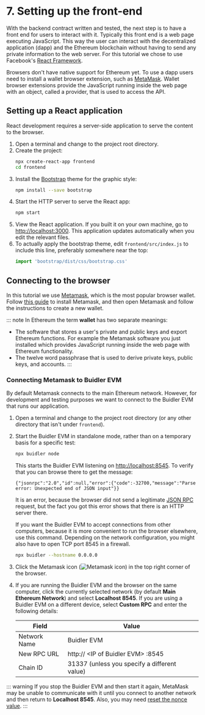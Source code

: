 # 7. Setting up the front-end

With the backend contract written and tested, the next step is to have a front end for users to interact with it. Typically this front end is a web page executing
JavaScript. This way the user can interact with the decentralized application (dapp) and the Ethereum blockchain without having to send any private information to
the web server. For this tutorial we chose to use Facebook's [React Framework](https://reactjs.org/tutorial/tutorial.html).

Browsers don't have native support for Ethereum yet. To use a dapp users need to install a wallet browser extension, such as [MetaMask](https://metamask.io/). 
Wallet browser extensions provide the JavaScript running inside the web page with an object, called a provider, that is used to access the API.



## Setting up a React application

React development requires a server-side application to serve the content to the browser.

1. Open a terminal and change to the project root directory.
2. Create the project:
   ```bash
   npx create-react-app frontend
   cd frontend
   ```
3. Install the [Bootstrap](https://getbootstrap.com/) theme for the graphic style:
   ```bash
   npm install --save bootstrap
   ```
4. Start the HTTP server to serve the React app:
   ```bash
   npm start 
   ```
5. View the React application. If you built it on your own machine, go to [http://localhost:3000](http://localhost:3000). 
   This application updates automatically when you edit the relevant files.
6. To actually apply the bootstrap theme, edit `frontend/src/index.js` to include this line, preferably somewhere near the top:
   ```js
   import 'bootstrap/dist/css/bootstrap.css'
   ```


## Connecting to the browser

In this tutorial we use [Metamask](https://metamask.io/), which is the most popular browser wallet. Follow 
[this guide](https://metamask.zendesk.com/hc/en-us/articles/360015489531-Getting-Started-With-MetaMask-Part-1-) to install Metamask, and then open 
Metamask and follow the instructions to create a new wallet.

::: note
In Ethereum the term **wallet** has two separate meanings:

- The software that stores a user's private and public keys and export Ethereum functions. For example the Metamask software you just installed which provides
  JavaScript running inside the web page with Ethereum functionality.
- The twelve word passphrase that is used to derive private keys, public keys, and accounts.
:::

### Connecting Metamask to Buidler EVM

By default Metamask connects to the main Ethereum network. However, for development and testing purposes we want to connect to the Buidler EVM that runs our
application.

1. Open a terminal and change to the project root directory (or any other directory that isn't under `frontend`).
2. Start the Buidler EVM in standalone mode, rather than on a temporary basis for a specific test: 
   ```bash
   npx buidler node
   ```
   This starts the Buidler EVM listening on [http://localhost:8545](http://localhost:8545). 
   To verify that you can browse there to get the message:
   ```
   {"jsonrpc":"2.0","id":null,"error":{"code":-32700,"message":"Parse error: Unexpected end of JSON input"}}
   ```
   It is an error, because the browser did not send a legitimate [JSON RPC](https://www.jsonrpc.org/specification) request, but the fact you got
   this error shows that there is an HTTP server there. 
   
   If you want the Buidler EVM to accept connections from other computers, because it is more convenient to run the browser elsewhere,
   use this command. Depending on the network configuration, you might also have to open TCP port 8545 in a firewall.
   ```bash
   npx buidler --hostname 0.0.0.0
   ```    
   
3. Click the Metamask icon (![Metamask icon](https://raw.githubusercontent.com/qbzzt/qbzzt.github.io/master/metamask-logo.png)) in the top right corner of the browser.
4. If you are running the Buidler EVM and the browser on the same computer, click the currently selected network 
   (by default **Main Ethereum Network**) and select **Localhost 8545**. If you are using a Buidler EVM on a different device, select **Custom RPC** and enter
   the following details:
      
   | Field        | Value                                                  |
   |--------------|--------------------------------------------------------|
   | Network Name | Buidler EVM                                            |
   | New RPC URL  | http:// &lt;IP of Buidler EVM&gt; :8545                |
   | Chain ID     | 31337 (unless you specify a different value)           |

::: warning
If you stop the Buidler EVM and then start it again, MetaMask may be unable to communicate with it until you connect 
to another network and then return to **Localhost 8545**. Also, you may need [reset the nonce value](https://btcgeek.com/how-to-set-nonce-in-metamask/).
:::
